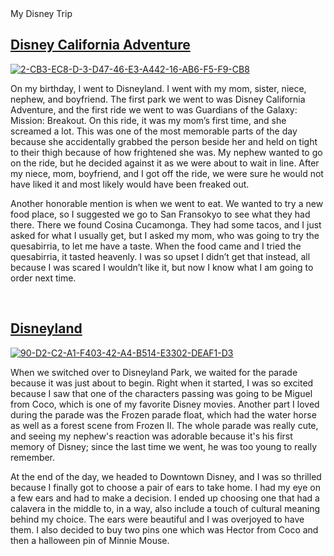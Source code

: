 <html>
<head>
 <titile> My Disney Trip </titile>
 </head>
 <br>
<body>
<h2><a href="https://disneyland.disney.go.com/destinations/disney-california-adventure/">Disney California Adventure</a></h1>
<a href="https://ibb.co/JBp9JFs"><img src="https://i.ibb.co/tm29rPJ/2-CB3-EC8-D-3-D47-46-E3-A442-16-AB6-F5-F9-CB8.jpg" alt="2-CB3-EC8-D-3-D47-46-E3-A442-16-AB6-F5-F9-CB8" border="0"></a>
<p>   On my birthday, I went to Disneyland. I went with my mom, sister, niece, nephew, and boyfriend. The first park we went to was Disney California Adventure, and the first ride we went to was Guardians of the Galaxy: Mission: Breakout. On this ride, it was my mom’s first time, and she screamed a lot. This was one of the most memorable parts of the day because she accidentally grabbed the person beside her and held on tight to their thigh because of how frightened she was. My nephew wanted to go on the ride, but he decided against it as we were about to wait in line. After my niece, mom, boyfriend, and I got off the ride, we were sure he would not have liked it and most likely would have been freaked out. </p>
<p>   Another honorable mention is when we went to eat. We wanted to try a new food place, so I suggested we go to San Fransokyo to see what they had there. There we found Cosina Cucamonga. They had some tacos, and I just asked for what I usually get, but I asked my mom, who was going to try the quesabirria, to let me have a taste. When the food came and I tried the quesabirria, it tasted heavenly. I was so upset I didn’t get that instead, all because I was scared I wouldn’t like it, but now I know what I am going to order next time.</p>
<br>
<h2><a href="https://disneyland.disney.go.com/destinations/disneyland/">Disneyland</a></h1>
<a href="https://ibb.co/0Y1NbzC"><img src="https://i.ibb.co/XF6BRG7/90-D2-C2-A1-F403-42-A4-B514-E3302-DEAF1-D3.jpg" alt="90-D2-C2-A1-F403-42-A4-B514-E3302-DEAF1-D3" border="0"></a>
<br>
<p>  When we switched over to Disneyland Park, we waited for the parade because it was just about to begin. Right when it started, I was so excited because I saw that one of the characters passing was going to be Miguel from Coco, which is one of my favorite Disney movies. Another part I loved during the parade was the Frozen parade float, which had the water horse as well as a forest scene from Frozen II. The whole parade was really cute, and seeing my nephew's reaction was adorable because it's his first memory of Disney; since the last time we went, he was too young to really remember.</p>
<p>At the end of the day, we headed to Downtown Disney, and I was so thrilled because I finally got to choose a pair of ears to take home. I had my eye on a few ears and had to make a decision. I ended up choosing one that had a calavera in the middle to, in a way, also include a touch of cultural meaning behind my choice. The ears were beautiful and I was overjoyed to have them. I also decided to buy two pins one which was Hector from Coco and then a halloween pin of Minnie Mouse. </p>
</body>
</html>
